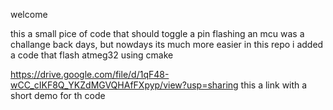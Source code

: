 welcome

this a small pice of code that should toggle a pin 
flashing an mcu was a challange back days, but nowdays its much more easier 
in this repo i added a code that flash atmeg32 using cmake 


https://drive.google.com/file/d/1qF48-wCC_cIKF8Q_YKZdMGVQHAfFXpyp/view?usp=sharing
this a link with a short demo for th code 
